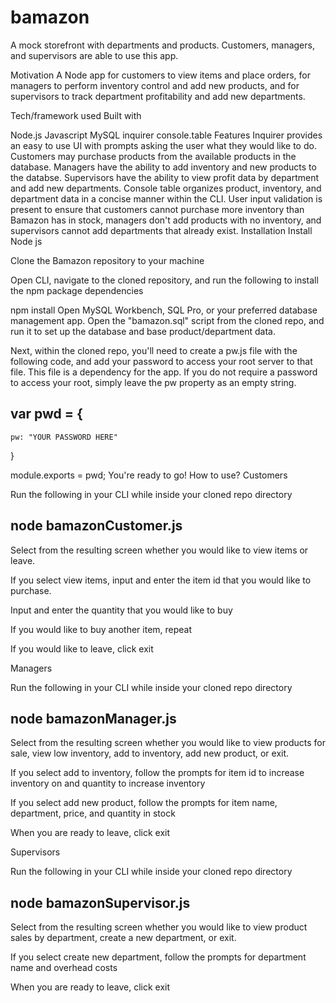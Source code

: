 # bamazon

A mock storefront with departments and products. Customers, managers, and supervisors are able to use this app.

Motivation
A Node app for customers to view items and place orders, for managers to perform inventory control and add new products, and for supervisors to track department profitability and add new departments.

Tech/framework used
Built with

Node.js
Javascript
MySQL
inquirer
console.table
Features
Inquirer provides an easy to use UI with prompts asking the user what they would like to do.
Customers may purchase products from the available products in the database.
Managers have the ability to add inventory and new products to the databse.
Supervisors have the ability to view profit data by department and add new departments.
Console table organizes product, inventory, and department data in a concise manner within the CLI.
User input validation is present to ensure that customers cannot purchase more inventory than Bamazon has in stock, managers don't add products with no inventory, and supervisors cannot add departments that already exist.
Installation
Install Node js

Clone the Bamazon repository to your machine

Open CLI, navigate to the cloned repository, and run the following to install the npm package dependencies

  npm install
Open MySQL Workbench, SQL Pro, or your preferred database management app. Open the "bamazon.sql" script from the cloned repo, and run it to set up the database and base product/department data.

Next, within the cloned repo, you'll need to create a pw.js file with the following code, and add your password to access your root server to that file. This file is a dependency for the app. If you do not require a password to access your root, simply leave the pw property as an empty string.

## var pwd = {
	pw: "YOUR PASSWORD HERE"
}
	
module.exports = pwd;
You're ready to go!
How to use?
Customers

Run the following in your CLI while inside your cloned repo directory

  ## node bamazonCustomer.js
Select from the resulting screen whether you would like to view items or leave.

If you select view items, input and enter the item id that you would like to purchase.

Input and enter the quantity that you would like to buy

If you would like to buy another item, repeat

If you would like to leave, click exit

Managers

Run the following in your CLI while inside your cloned repo directory

  ## node bamazonManager.js
Select from the resulting screen whether you would like to view products for sale, view low inventory, add to inventory, add new product, or exit.

If you select add to inventory, follow the prompts for item id to increase inventory on and quantity to increase inventory

If you select add new product, follow the prompts for item name, department, price, and quantity in stock

When you are ready to leave, click exit

Supervisors

Run the following in your CLI while inside your cloned repo directory

  ## node bamazonSupervisor.js
Select from the resulting screen whether you would like to view product sales by department, create a new department, or exit.

If you select create new department, follow the prompts for department name and overhead costs

When you are ready to leave, click exit

